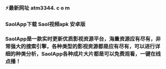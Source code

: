 ### ⚡最新网址 atm3344. c o m
### SaolApp下载 Saol视频apk 安卓版
### SaolApp是一款实时更新优质影视资源平台，海量资源应有尽有，非常强大的搜索引擎，各种类型的影视资源都是应有尽有，可以进行详细的种类分析，SaolApp各种成片大片都是可以免费观看，一键在线点播！
